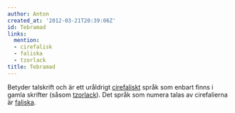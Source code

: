 ```yaml
---
author: Anton
created_at: '2012-03-21T20:39:06Z'
id: Tebramad
links:
  mention:
  - cirefalisk
  - faliska
  - tzorlack
title: Tebramad
---
```


Betyder talskrift och är ett uråldrigt [cirefaliskt] språk som enbart finns i gamla skrifter (såsom
[tzorlack]). Det språk som numera talas av cirefalierna är [faliska].

  [cirefaliskt]: cirefalisk
  [tzorlack]: tzorlack
  [faliska]: faliska
